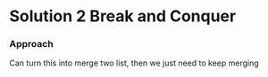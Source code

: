 # Solution 2 Break and Conquer

### Approach

Can turn this into merge two list, then we just need to keep merging
